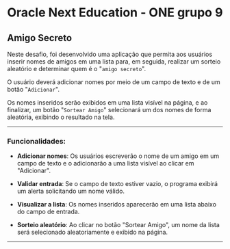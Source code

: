 # Oracle Next Education - ONE grupo 9 

## Amigo Secreto 

Neste desafio, foi desenvolvido uma aplicação que permita aos usuários inserir nomes de amigos em uma lista para, em seguida, realizar um sorteio aleatório e determinar quem é o "``amigo secreto``".

O usuário deverá adicionar nomes por meio de um campo de texto e de um botão "``Adicionar``".

Os nomes inseridos serão exibidos em uma lista visível na página, e ao finalizar, um botão "``Sortear Amigo``" selecionará um dos nomes de forma aleatória, exibindo o resultado na tela.

---

### Funcionalidades:

- **Adicionar nomes**: Os usuários escreverão o nome de um amigo em um campo de texto e o adicionarão a uma lista visível ao clicar em "Adicionar".

- **Validar entrada**: Se o campo de texto estiver vazio, o programa exibirá um alerta solicitando um nome válido.

- **Visualizar a lista**: Os nomes inseridos aparecerão em uma lista abaixo do campo de entrada.

- **Sorteio aleatório**: Ao clicar no botão "Sortear Amigo", um nome da lista será selecionado aleatoriamente e exibido na página.

---

